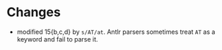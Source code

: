 # Changes

* modified 15{b,c,d} by `s/AT/at`.  Antlr parsers sometimes treat `AT` as a keyword and fail to parse it.
